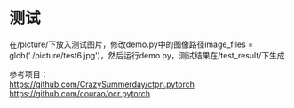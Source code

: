 # 测试
在/picture/下放入测试图片，修改demo.py中的图像路径image_files = glob('./picture/test6.jpg')，然后运行demo.py，测试结果在/test_result/下生成

参考项目：  
https://github.com/CrazySummerday/ctpn.pytorch  
https://github.com/courao/ocr.pytorch
